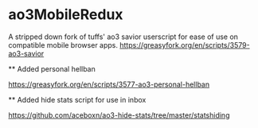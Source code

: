 # ao3MobileRedux
A stripped down fork of tuffs' ao3 savior userscript for ease of use on compatible mobile browser apps. 
https://greasyfork.org/en/scripts/3579-ao3-savior

** Added personal hellban

https://greasyfork.org/en/scripts/3577-ao3-personal-hellban

** Added hide stats script for use in inbox

https://github.com/aceboxn/ao3-hide-stats/tree/master/statshiding


